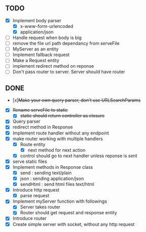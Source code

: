 ## TODO

- [x] Implement body parser
  - [x] x-www-form-urlencoded
  - [x] application/json
- [ ] Handle request when body is big
- [ ] remove the file url path dependancy from serveFile
- [ ] MyServer as an entity
- [ ] Implement fallback request
- [ ] Make a Request entity
- [ ] implement redirect method on reponse
- [ ] Don't pass router to server. Server should have router

## DONE

- [x]~~Make your own query parser, don't use URLSearchParams~~
- [x] ~~Rename serveFile to static~~
  - [x] ~~static should return controller as closure~~
- [x] Query parser
- [x] redirect method in Response
- [x] Implement route handler without any endpoint
- [x] make router working with multiple handlers
  - [x] Route entity
    - [x] next method for next action
  - [x] control should go to next handler unless reponse is sent
- [x] serve static files
- [x] Implement methods in Response class
  - [x] send : sending text/plain
  - [x] json : sending application/json
  - [x] sendHtml : send html files text/html
- [x] Introduce http request
  - [x] parse request
- [x] Implement myServer function with followings
  - [x] Server takes router
  - [x] Router should get request and response entity
- [x] Introduce router
- [x] Create simple server with socket, without any http request
